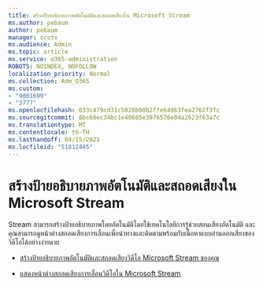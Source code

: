 ```yaml
---
title: สร้างป้ายอธิบายภาพอัตโนมัติและสถอดเสียงใน Microsoft Stream
ms.author: pebaum
author: pebaum
manager: scotv
ms.audience: Admin
ms.topic: article
ms.service: o365-administration
ROBOTS: NOINDEX, NOFOLLOW
localization_priority: Normal
ms.collection: Adm_O365
ms.custom:
- "9001699"
- "3777"
ms.openlocfilehash: 033c479cd31c5028b00b2ffe64d63fea2762f3fc
ms.sourcegitcommit: 8bc60ec34bc1e40685e3976576e04a2623f63a7c
ms.translationtype: MT
ms.contentlocale: th-TH
ms.lasthandoff: 04/15/2021
ms.locfileid: "51812445"
---
```

# <a name="generate-automatic-captions-and-a-transcript-in-microsoft-stream"></a>สร้างป้ายอธิบายภาพอัตโนมัติและสถอดเสียงใน Microsoft Stream

Stream สามารถสร้างป้ายอธิบายภาพโดยอัตโนมัติโดยใช้เทคโนโลยีการรู้ช่วยสอนเสียงอัตโนมัติ และคุณสามารถดูหน้าต่างสถอดเสียงการเลื่อนเพื่อนําทางและติดตามพร้อมกับเนื้อหาแบบอ่านออกเสียงของวิดีโอได้อย่างง่ายดาย

- [สร้างป้ายอธิบายภาพอัตโนมัติและสถอดเสียงวิดีโอ Microsoft Stream ของคุณ](https://docs.microsoft.com/stream/portal-autogenerate-captions)

- [แสดงหน้าต่างสถอดเสียงการเลื่อนวิดีโอใน Microsoft Stream](https://docs.microsoft.com/stream/portal-configure-transcript-mode)
